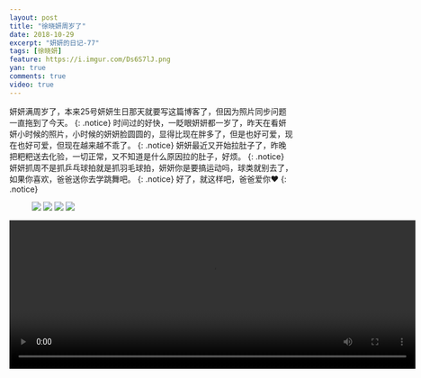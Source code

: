 ```yaml
---
layout: post
title: "徐晓妍周岁了"
date: 2018-10-29
excerpt: "妍妍的日记-77"
tags: [徐晓妍]
feature: https://i.imgur.com/Ds6S7lJ.png
yan: true
comments: true
video: true
---
```

妍妍满周岁了，本来25号妍妍生日那天就要写这篇博客了，但因为照片同步问题一直拖到了今天。
{: .notice}
时间过的好快，一眨眼妍妍都一岁了，昨天在看妍妍小时候的照片，小时候的妍妍脸圆圆的，显得比现在胖多了，但是也好可爱，现在也好可爱，但现在越来越不乖了。
{: .notice}
妍妍最近又开始拉肚子了，昨晚把粑粑送去化验，一切正常，又不知道是什么原因拉的肚子，好烦。
{: .notice}
妍妍抓周不是抓乒乓球拍就是抓羽毛球拍，妍妍你是要搞运动吗，球类就别去了，如果你喜欢，爸爸送你去学跳舞吧。
{: .notice}
好了，就这样吧，爸爸爱你❤️
{: .notice}
<figure>
    <img src="{{ site.staticUrl }}/yanyan/image/zhousui1.jpg?imageMogr2/auto-orient" />
    <img src="{{ site.staticUrl }}/yanyan/image/zhousui2.jpg?imageMogr2/auto-orient" />
    <img src="{{ site.staticUrl }}/yanyan/image/zhousui4.jpg?imageMogr2/auto-orient" />
    <img src="{{ site.staticUrl }}/yanyan/image/zhousui5.jpg?imageMogr2/auto-orient" />
</figure>
<video id="my-video" class="video-js vjs-16-9 clipboard" controls preload="auto" width="722" height="264" data-setup="{}">
    <source src="{{ site.staticUrl }}/yanyan/video/zhousui3.mp4" type='video/mp4'>
    <p class="vjs-no-js">
      To view this video please enable JavaScript, and consider upgrading to a web browser that
      <a href="http://videojs.com/html5-video-support/" target="_blank">supports HTML5 video</a>
    </p>
</video>
